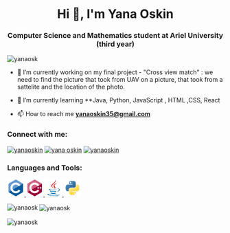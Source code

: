 <h1 align="center">Hi 👋, I'm Yana Oskin</h1>
<h3 align="center">Computer Science and Mathematics student at Ariel University (third year)</h3>

<p align="left"> <img src="https://komarev.com/ghpvc/?username=yanaosk&label=Profile%20views&color=0e75b6&style=flat" alt="yanaosk" /> </p>



- 🔭 I’m currently working on my final project - "Cross view match" : we need to find  the picture that took from  UAV on a picture, that took from a sattelite and the location of the photo.

- 🌱 I’m currently learning **Java, Python, JavaScript , HTML ,CSS, React

- 📫 How to reach me **yanaoskin35@gmail.com**

<h3 align="left">Connect with me:</h3>
<p align="left">
<a href="https://linkedin.com/in/yanaoskin" target="blank"><img align="center" src="https://raw.githubusercontent.com/rahuldkjain/github-profile-readme-generator/master/src/images/icons/Social/linked-in-alt.svg" alt="yanaoskin" height="30" width="40" /></a>
<a href="https://fb.com/yana oskin" target="blank"><img align="center" src="https://raw.githubusercontent.com/rahuldkjain/github-profile-readme-generator/master/src/images/icons/Social/facebook.svg" alt="yana oskin" height="30" width="40" /></a>
<a href="https://instagram.com/yanaoskin" target="blank"><img align="center" src="https://raw.githubusercontent.com/rahuldkjain/github-profile-readme-generator/master/src/images/icons/Social/instagram.svg" alt="yanaoskin" height="30" width="40" /></a>
</p>

<h3 align="left">Languages and Tools:</h3>
<p align="left"> <a href="https://www.cprogramming.com/" target="_blank" rel="noreferrer"> <img src="https://raw.githubusercontent.com/devicons/devicon/master/icons/c/c-original.svg" alt="c" width="40" height="40"/> </a> <a href="https://www.w3schools.com/cpp/" target="_blank" rel="noreferrer"> <img src="https://raw.githubusercontent.com/devicons/devicon/master/icons/cplusplus/cplusplus-original.svg" alt="cplusplus" width="40" height="40"/> </a> <a href="https://www.java.com" target="_blank" rel="noreferrer"> <img src="https://raw.githubusercontent.com/devicons/devicon/master/icons/java/java-original.svg" alt="java" width="40" height="40"/> </a> <a href="https://www.python.org" target="_blank" rel="noreferrer"> <img src="https://raw.githubusercontent.com/devicons/devicon/master/icons/python/python-original.svg" alt="python" width="40" height="40"/> </a> </p>

<p><img align="left" src="https://github-readme-stats.vercel.app/api/top-langs?username=yanaosk&show_icons=true&locale=en&layout=compact" alt="yanaosk" /></p>

<p>&nbsp;<img align="center" src="https://github-readme-stats.vercel.app/api?username=yanaosk&show_icons=true&locale=en" alt="yanaosk" /></p>

<p><img align="center" src="https://github-readme-streak-stats.herokuapp.com/?user=yanaosk&" alt="yanaosk" /></p>
